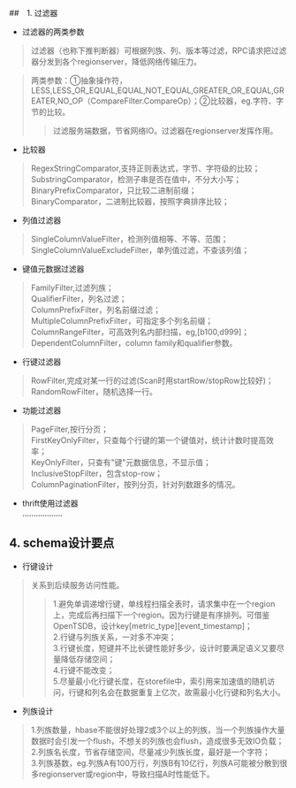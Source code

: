 ##　1. 过滤器
- 过滤器的两类参数
>过滤器（也称下推判断器）可根据列族、列、版本等过滤，RPC请求把过滤器分发到各个regionserver，降低网络传输压力。

>两类参数：①抽象操作符，LESS,LESS_OR_EQUAL,EQUAL,NOT_EQUAL,GREATER_OR_EQUAL,GREATER,NO_OP（CompareFilter.CompareOp）；②比较器，eg.字符、字节的比较。
>>过滤服务端数据，节省网络IO。过滤器在regionserver发挥作用。

- 比较器
>RegexStringComparator,支持正则表达式，字节、字符级的比较；  
SubstringComparator，检测子串是否在值中，不分大小写；
BinaryPrefixComparator，只比较二进制前缀；  
BinaryComparator，二进制比较器，按照字典排序比较；  
- 列值过滤器
>SingleColumnValueFilter，检测列值相等、不等、范围；
SingleColumnValueExcludeFilter，单列值过滤，不查该列值； 
- 键值元数据过滤器
>FamilyFilter,过滤列族；  
QualifierFilter，列名过滤；  
ColumnPrefixFilter，列名前缀过滤；  
MultipleColumnPrefixFilter，可指定多个列名前缀；  
ColumnRangeFilter，可高效列名内部扫描，eg,[b100,d999]；  
DependentColumnFilter，column family和qualifier参数。

- 行键过滤器
>RowFilter,完成对某一行的过滤(Scan时用startRow/stopRow比较好)；  
RandomRowFilter，随机选择一行。
- 功能过滤器
>PageFilter,按行分页；  
FirstKeyOnlyFilter，只查每个行键的第一个键值对，统计计数时提高效率；  
KeyOnlyFilter，只查有"键"元数据信息，不显示值；  
InclusiveStopFilter，包含stop-row；  
ColumnPaginationFilter，按列分页，针对列数跟多的情况。
- thrift使用过滤器  
………………

## 4. schema设计要点
- 行键设计
>关系到后续服务访问性能。
>>1.避免单调递增行键，单线程扫描全表时，请求集中在一个region上，完成后再扫描下一个region。因为行键是有序排列。可借鉴OpenTSDB，设计key[metric_type][event_timestamp]；  
2.行键与列族关系，一对多不冲突；  
3.行键长度，短键并不比长键性能好多少，设计时要满足语义又要尽量降低存储空间；    
4.行键不能改变；  
5.尽量最小化行键长度，在storefile中，索引用来加速值的随机访问，行键和列名会在数据重复上亿次，故需最小化行键和列名大小。

- 列族设计
>1.列族数量，hbase不能很好处理2或3个以上的列族，当一个列族操作大量数据时会引发一个flush，不想关的列族也会flush，造成很多无效IO负载；  
2.列族名长度，节省存储空间，尽量减少列族长度，最好是一个字符；  
3.列族基数，eg.列族A有100万行，列族B有10亿行，列族A可能被分散到很多regionserver或region中，导致扫描A时性能低下。